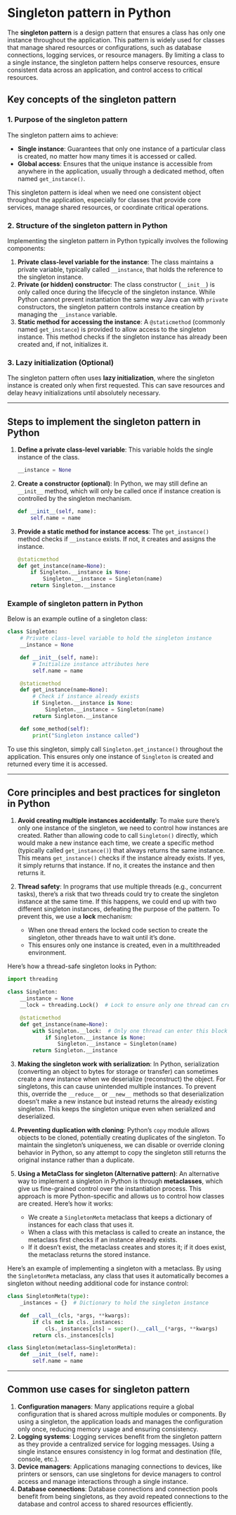 # Singleton pattern in Python

The **singleton pattern** is a design pattern that ensures a class has only one instance throughout the application. This pattern is widely used for classes that manage shared resources or configurations, such as database connections, logging services, or resource managers. By limiting a class to a single instance, the singleton pattern helps conserve resources, ensure consistent data across an application, and control access to critical resources.

## Key concepts of the singleton pattern

### 1. **Purpose of the singleton pattern**
The singleton pattern aims to achieve:
- **Single instance**: Guarantees that only one instance of a particular class is created, no matter how many times it is accessed or called.
- **Global access**: Ensures that the unique instance is accessible from anywhere in the application, usually through a dedicated method, often named `get_instance()`.

This singleton pattern is ideal when we need one consistent object throughout the application, especially for classes that provide core services, manage shared resources, or coordinate critical operations.

### 2. **Structure of the singleton pattern in Python**
Implementing the singleton pattern in Python typically involves the following components:
1. **Private class-level variable for the instance**: The class maintains a private variable, typically called `__instance`, that holds the reference to the singleton instance.
2. **Private (or hidden) constructor**: The class constructor (`__init__`) is only called once during the lifecycle of the singleton instance. While Python cannot prevent instantiation the same way Java can with `private` constructors, the singleton pattern controls instance creation by managing the `__instance` variable.
3. **Static method for accessing the instance**: A `@staticmethod` (commonly named `get_instance`) is provided to allow access to the singleton instance. This method checks if the singleton instance has already been created and, if not, initializes it.

### 3. **Lazy initialization (Optional)**
The singleton pattern often uses **lazy initialization**, where the singleton instance is created only when first requested. This can save resources and delay heavy initializations until absolutely necessary.

---

## Steps to implement the singleton pattern in Python

1. **Define a private class-level variable**: This variable holds the single instance of the class.
    ```python
    __instance = None
    ```

2. **Create a constructor (optional)**: In Python, we may still define an `__init__` method, which will only be called once if instance creation is controlled by the singleton mechanism.
    ```python
    def __init__(self, name):
        self.name = name
    ```

3. **Provide a static method for instance access**: The `get_instance()` method checks if `__instance` exists. If not, it creates and assigns the instance.
    ```python
    @staticmethod
    def get_instance(name=None):
        if Singleton.__instance is None:
            Singleton.__instance = Singleton(name)
        return Singleton.__instance
    ```

### Example of singleton pattern in Python
Below is an example outline of a singleton class:
```python
class Singleton:
    # Private class-level variable to hold the singleton instance
    __instance = None

    def __init__(self, name):
        # Initialize instance attributes here
        self.name = name

    @staticmethod
    def get_instance(name=None):
        # Check if instance already exists
        if Singleton.__instance is None:
            Singleton.__instance = Singleton(name)
        return Singleton.__instance

    def some_method(self):
        print("Singleton instance called")
```

To use this singleton, simply call `Singleton.get_instance()` throughout the application. This ensures only one instance of `Singleton` is created and returned every time it is accessed.

---

## Core principles and best practices for singleton in Python

1. **Avoid creating multiple instances accidentally**: To make sure there’s only one instance of the singleton, we need to control how instances are created. Rather than allowing code to call `Singleton()` directly, which would make a new instance each time, we create a specific method (typically called `get_instance()`) that always returns the same instance. This means `get_instance()` checks if the instance already exists. If yes, it simply returns that instance. If no, it creates the instance and then returns it.

2. **Thread safety**: In programs that use multiple threads (e.g., concurrent tasks), there’s a risk that two threads could try to create the singleton instance at the same time. If this happens, we could end up with two different singleton instances, defeating the purpose of the pattern. To prevent this, we use a **lock** mechanism:
    - When one thread enters the locked code section to create the singleton, other threads have to wait until it’s done.
    - This ensures only one instance is created, even in a multithreaded environment.

Here’s how a thread-safe singleton looks in Python:
```python
import threading

class Singleton:
    __instance = None
    __lock = threading.Lock()  # Lock to ensure only one thread can create the instance

    @staticmethod
    def get_instance(name=None):
        with Singleton.__lock:  # Only one thread can enter this block at a time
            if Singleton.__instance is None:
                Singleton.__instance = Singleton(name)
        return Singleton.__instance
```

3. **Making the singleton work with serialization**: In Python, serialization (converting an object to bytes for storage or transfer) can sometimes create a new instance when we deserialize (reconstruct) the object. For singletons, this can cause unintended multiple instances. To prevent this, override the `__reduce__` or `__new__` methods so that deserialization doesn’t make a new instance but instead returns the already existing singleton. This keeps the singleton unique even when serialized and deserialized.

4. **Preventing duplication with cloning**: Python’s `copy` module allows objects to be cloned, potentially creating duplicates of the singleton. To maintain the singleton’s uniqueness, we can disable or override cloning behavior in Python, so any attempt to copy the singleton still returns the original instance rather than a duplicate.

5. **Using a MetaClass for singleton (Alternative pattern)**: An alternative way to implement a singleton in Python is through **metaclasses**, which give us fine-grained control over the instantiation process. This approach is more Python-specific and allows us to control how classes are created. Here’s how it works:
   - We create a `SingletonMeta` metaclass that keeps a dictionary of instances for each class that uses it.
   - When a class with this metaclass is called to create an instance, the metaclass first checks if an instance already exists.
   - If it doesn’t exist, the metaclass creates and stores it; if it does exist, the metaclass returns the stored instance.

Here’s an example of implementing a singleton with a metaclass. By using the `SingletonMeta` metaclass, any class that uses it automatically becomes a singleton without needing additional code for instance control:
```python
class SingletonMeta(type):
    _instances = {}  # Dictionary to hold the singleton instance

    def __call__(cls, *args, **kwargs):
        if cls not in cls._instances:
            cls._instances[cls] = super().__call__(*args, **kwargs)
        return cls._instances[cls]

class Singleton(metaclass=SingletonMeta):
    def __init__(self, name):
        self.name = name
```

---

## Common use cases for singleton pattern

1. **Configuration managers**: Many applications require a global configuration that is shared across multiple modules or components. By using a singleton, the application loads and manages the configuration only once, reducing memory usage and ensuring consistency.
2. **Logging systems**: Logging services benefit from the singleton pattern as they provide a centralized service for logging messages. Using a single instance ensures consistency in log format and destination (file, console, etc.).
3. **Device managers**: Applications managing connections to devices, like printers or sensors, can use singletons for device managers to control access and manage interactions through a single instance.
4. **Database connections**: Database connections and connection pools benefit from being singletons, as they avoid repeated connections to the database and control access to shared resources efficiently.